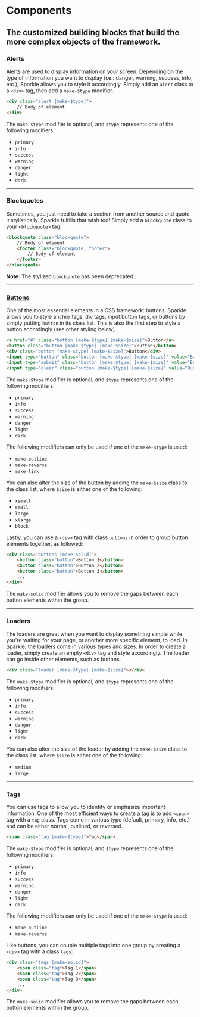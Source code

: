 # Components
## The customized building blocks that build the more complex objects of the framework.

### __Alerts__
Alerts are used to display information on your screen. Depending on the type of information you want to display (i.e.: danger, warning, success, info, etc.), Sparkle allows you to style it accordingly. Simply add an `alert` class to a `<div>` tag, then add a `make-$type` modifier. 

```html
<div class="alert [make-$type]">
    // Body of element
</div>
```

The `make-$type` modifier is optional, and `$type` represents one of the following modifiers:
- `primary`
- `info`
- `success`
- `warning`
- `danger`
- `light`
- `dark`

---
### __Blockquotes__
Sometimes, you just need to take a section from another source and quote it stylistically. Sparkle fulfills that wish too! Simply add a `blockquote` class to your `<blockquote>` tag.

```html
<blockquote class="blockquote">
    // Body of element
    <footer class="blockquote__footer">
        // Body of element
    </footer>
</blockquote>
```
__Note:__ The stylized `blockquote` has been deprecated.

---
### [__Buttons__](./assets/SparkleUI_Buttons_v01.png)
One of the most essential elements in a CSS framework: buttons. Sparkle allows you to style anchor tags, div tags, input:button tags, or buttons by simply putting `button` in its class list. This is also the first step to style a button accordingly (see other styling below).

```html
<a href="#" class="button [make-$type] [make-$size]">Button</a>
<button class="button [make-$type] [make-$size]">Button</button>
<div class="button [make-$type] [make-$size]">Button</div>
<input type="button" class="button [make-$type] [make-$size]" value="Button">
<input type="submit" class="button [make-$type] [make-$size]" value="Button">
<input type="clear" class="button [make-$type] [make-$size]" value="Button">
```

The `make-$type` modifier is optional, and `$type` represents one of the following modifiers:
- `primary`
- `info`
- `success`
- `warning`
- `danger`
- `light`
- `dark`

The following modifiers can only be used if one of the `make-$type` is used:
- `make-outline`
- `make-reverse`
- `make-link`

You can also alter the size of the button by adding the `make-$size` class to the class list, where `$size` is either one of the following:
- `xsmall`
- `small`
- `large`
- `xlarge`
- `block`

Lastly, you can use a `<div>` tag with class `buttons` in order to group button elements together, as followed:
```html
<div class="buttons [make-solid]">
    <button class="button">Button 1</button>
    <button class="button">Button 2</button>
    <button class="button">Button 3</button>
    ...
</div>
```

The `make-solid` modifier allows you to remove the gaps between each button elements within the group.

---
### __Loaders__
The loaders are great when you want to display something simple while you're waiting for your page, or
another more specific element, to load. In Sparkle, the loaders come in various types and sizes. In order
to create a loader, simply create an empty `<div>` tag and style accordingly. The loader can go inside other
elements, such as buttons.

```html
<div class="loader [make-$type] [make-$size]"></div>
```

The `make-$type` modifier is optional, and `$type` represents one of the following modifiers:
- `primary`
- `info`
- `success`
- `warning`
- `danger`
- `light`
- `dark`

You can also alter the size of the loader by adding the `make-$size` class to the class list, where `$size` is either one of the following:
- `medium`
- `large`

---
### __Tags__
You can use tags to allow you to identify or emphasize important information. One of the most efficient ways to create a tag is to add `<span>` tag with a `tag` class. Tags come in various type (default, primary, info, etc.) and can be either normal, outlined, or reversed.

```html
<span class="tag [make-$type]">Tag</span>
```

The `make-$type` modifier is optional, and `$type` represents one of the following modifiers:
- `primary`
- `info`
- `success`
- `warning`
- `danger`
- `light`
- `dark`

The following modifiers can only be used if one of the `make-$type` is used:
- `make-outline`
- `make-reverse`

Like buttons, you can couple multiple tags into one group by creating a `<div>` tag with a class `tags`:
```html
<div class="tags [make-solid]">
    <span class="tag">Tag 1</span>
    <span class="tag">Tag 2</span>
    <span class="tag">Tag 3</span>
    ...
</div>
```
The `make-solid` modifier allows you to remove the gaps between each button elements within the group.